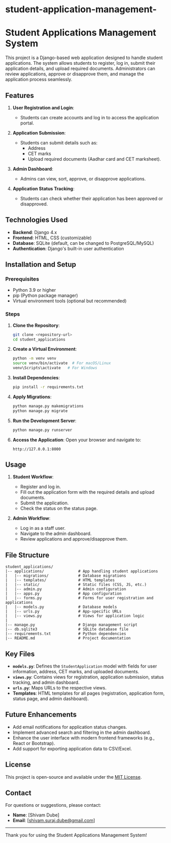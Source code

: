 # student-application-management-
# Student Applications Management System

This project is a Django-based web application designed to handle student applications. The system allows students to register, log in, submit their application details, and upload required documents. Administrators can review applications, approve or disapprove them, and manage the application process seamlessly.

## Features

1. **User Registration and Login**:
   - Students can create accounts and log in to access the application portal.

2. **Application Submission**:
   - Students can submit details such as:
     - Address
     - CET marks
     - Upload required documents (Aadhar card and CET marksheet).

3. **Admin Dashboard**:
   - Admins can view, sort, approve, or disapprove applications.

4. **Application Status Tracking**:
   - Students can check whether their application has been approved or disapproved.

## Technologies Used

- **Backend**: Django 4.x
- **Frontend**: HTML, CSS (customizable)
- **Database**: SQLite (default, can be changed to PostgreSQL/MySQL)
- **Authentication**: Django's built-in user authentication

## Installation and Setup

### Prerequisites

- Python 3.9 or higher
- pip (Python package manager)
- Virtual environment tools (optional but recommended)

### Steps

1. **Clone the Repository**:
   ```bash
   git clone <repository-url>
   cd student_applications
   ```

2. **Create a Virtual Environment**:
   ```bash
   python -m venv venv
   source venv/bin/activate  # For macOS/Linux
   venv\Scripts\activate   # For Windows
   ```

3. **Install Dependencies**:
   ```bash
   pip install -r requirements.txt
   ```

4. **Apply Migrations**:
   ```bash
   python manage.py makemigrations
   python manage.py migrate
   ```

5. **Run the Development Server**:
   ```bash
   python manage.py runserver
   ```

6. **Access the Application**:
   Open your browser and navigate to:
   ```
   http://127.0.0.1:8000
   ```

## Usage

1. **Student Workflow**:
   - Register and log in.
   - Fill out the application form with the required details and upload documents.
   - Submit the application.
   - Check the status on the status page.

2. **Admin Workflow**:
   - Log in as a staff user.
   - Navigate to the admin dashboard.
   - Review applications and approve/disapprove them.

## File Structure

```
student_applications/
|-- applications/               # App handling student applications
|   |-- migrations/             # Database migrations
|   |-- templates/              # HTML templates
|   |-- static/                 # Static files (CSS, JS, etc.)
|   |-- admin.py                # Admin configuration
|   |-- apps.py                 # App configuration
|   |-- forms.py                # Forms for user registration and applications
|   |-- models.py               # Database models
|   |-- urls.py                 # App-specific URLs
|   |-- views.py                # Views for application logic
|
|-- manage.py                   # Django management script
|-- db.sqlite3                  # SQLite database file
|-- requirements.txt            # Python dependencies
|-- README.md                   # Project documentation
```

## Key Files

- **`models.py`**: Defines the `StudentApplication` model with fields for user information, address, CET marks, and uploaded documents.
- **`views.py`**: Contains views for registration, application submission, status tracking, and admin dashboard.
- **`urls.py`**: Maps URLs to the respective views.
- **Templates**: HTML templates for all pages (registration, application form, status page, and admin dashboard).

## Future Enhancements

- Add email notifications for application status changes.
- Implement advanced search and filtering in the admin dashboard.
- Enhance the user interface with modern frontend frameworks (e.g., React or Bootstrap).
- Add support for exporting application data to CSV/Excel.

## License

This project is open-source and available under the [MIT License](LICENSE).

## Contact

For questions or suggestions, please contact:
- **Name**: [Shivam Dube]
- **Email**: [shivam.suraj.dube@gmail.com]

---
Thank you for using the Student Applications Management System!

